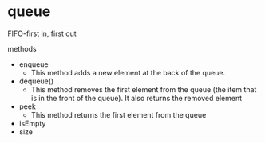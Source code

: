 # queue

FIFO-first in, first out

methods

- enqueue
  - This method adds a new element at the back of the queue.
- dequeue()
  - This method removes the first element from the queue (the item
    that is in the front of the queue). It also returns the removed element
- peek
  - This method returns the first element from the queue
- isEmpty
- size
